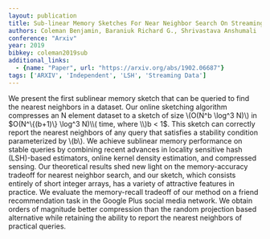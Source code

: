 ```yaml
---
layout: publication
title: Sub-linear Memory Sketches For Near Neighbor Search On Streaming Data
authors: Coleman Benjamin, Baraniuk Richard G., Shrivastava Anshumali
conference: "Arxiv"
year: 2019
bibkey: coleman2019sub
additional_links:
  - {name: "Paper", url: "https://arxiv.org/abs/1902.06687"}
tags: ['ARXIV', 'Independent', 'LSH', 'Streaming Data']
---
```

We present the first sublinear memory sketch that can be queried to find the nearest neighbors in a dataset. Our online sketching algorithm compresses an N element dataset to a sketch of size \\(O(N^b \log^3 N)\\) in $O(N^\{(b+1)\} \log^3 N)\\( time, where \\)b < 1$. This sketch can correctly report the nearest neighbors of any query that satisfies a stability condition parameterized by \\(b\\). We achieve sublinear memory performance on stable queries by combining recent advances in locality sensitive hash (LSH)-based estimators, online kernel density estimation, and compressed sensing. Our theoretical results shed new light on the memory-accuracy tradeoff for nearest neighbor search, and our sketch, which consists entirely of short integer arrays, has a variety of attractive features in practice. We evaluate the memory-recall tradeoff of our method on a friend recommendation task in the Google Plus social media network. We obtain orders of magnitude better compression than the random projection based alternative while retaining the ability to report the nearest neighbors of practical queries.
